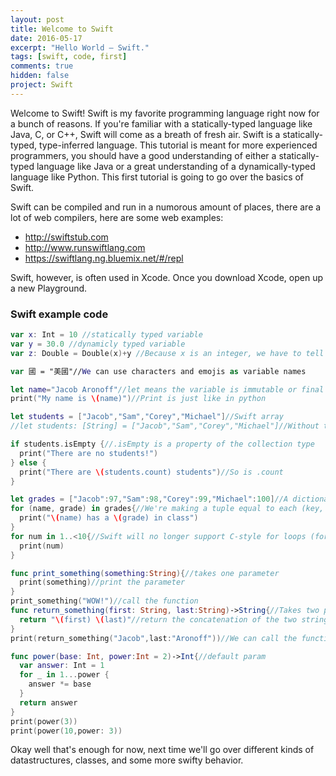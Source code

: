 ```yaml
---
layout: post
title: Welcome to Swift
date: 2016-05-17
excerpt: "Hello World – Swift."
tags: [swift, code, first]
comments: true
hidden: false
project: Swift
---
```


Welcome to Swift! Swift is my favorite programming language right now for a bunch of reasons. If you're familiar with a statically-typed language like Java, C, or C++, Swift will come as a breath of fresh air. Swift is a statically-typed, type-inferred language. This tutorial is meant for more experienced programmers, you should have a good understanding of either a statically-typed language like Java or a great understanding of a dynamically-typed language like Python. This first tutorial is going to go over the basics of Swift. 


Swift can be compiled and run in a numorous amount of places, there are a lot of web compilers, here are some web examples:

* http://swiftstub.com
* http://www.runswiftlang.com
* https://swiftlang.ng.bluemix.net/#/repl

Swift, however, is often used in Xcode. Once you download Xcode, open up a new Playground. 

### Swift example code

~~~ swift
var x: Int = 10 //statically typed variable
var y = 30.0 //dynamicly typed variable
var z: Double = Double(x)+y //Because x is an integer, we have to tell swift to add these numbers as doubles

var 國 = "美國"//We can use characters and emojis as variable names

let name="Jacob Aronoff"//let means the variable is immutable or final
print("My name is \(name)")//Print is just like in python

let students = ["Jacob","Sam","Corey","Michael"]//Swift array
//let students: [String] = ["Jacob","Sam","Corey","Michael"]//Without type inference

if students.isEmpty {//.isEmpty is a property of the collection type
  print("There are no students!")  
} else {
  print("There are \(students.count) students")//So is .count
}

let grades = ["Jacob":97,"Sam":98,"Corey":99,"Michael":100]//A dictionary of type [String:Int]
for (name, grade) in grades{//We're making a tuple equal to each (key, value) pair in the dictionary
  print("\(name) has a \(grade) in class")
}
for num in 1..<10{//Swift will no longer support C-style for loops (for(int i=0; i<10;i++)) in Swift 3
  print(num)
}

func print_something(something:String){//takes one parameter
  print(something)//print the parameter
}
print_something("WOW!")//call the function
func return_something(first: String, last:String)->String{//Takes two parameters, one named first, the other named last
  return "\(first) \(last)"//return the concatenation of the two strings
}
print(return_something("Jacob",last:"Aronoff"))//We can call the function with the named parameters

func power(base: Int, power:Int = 2)->Int{//default param
  var answer: Int = 1
  for _ in 1...power {
    answer *= base
  }
  return answer
}
print(power(3))
print(power(10,power: 3))
~~~

Okay well that's enough for now, next time we'll go over different kinds of datastructures, classes, and some more swifty behavior.